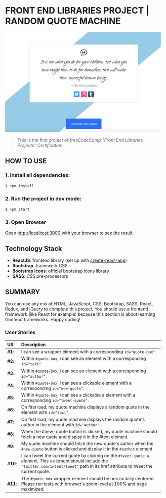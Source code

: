 # FRONT END LIBRARIES PROJECT | RANDOM QUOTE MACHINE
![Project-preview](random-quote-machine-preview.png)
> This is the first project of _freeCodeCamp "Front End Libraries Projects" Certification_

## HOW TO USE

### 1. Install all dependencies: 
```bash
$ npm install
```

### 2. Run the project in dev mode:
```bash
$ npm start
```

### 3. Open Browser
Open [http://localhost:3000](http://localhost:3000) with your browser to see the result.


## Technology Stack

- **ReactJS**: frontend library (set up with [create-react-app](https://github.com/facebook/create-react-app))
- **Bootstrap**: framework CSS
- **Bootstrap Icons**: official bootstrap icons library
- **SASS**: CSS pre-processors

## SUMMARY

You can use any mix of HTML, JavaScript, CSS, Bootstrap, SASS, React, Redux, and jQuery to complete this project. You should use a frontend framework (like React for example) because this section is about learning frontend frameworks. Happy coding!

### User Stories

| US | Description |
| :------------ | :----------- |
| **#1**: | I can see a wrapper element with a corresponding `id="quote-box"`. |
| **#2**: | Within `#quote-box`, I can see an element with a corresponding `id="text"`. |
| **#3**: | Within `#quote-box`, I can see an element with a corresponding `id="author"`. |
| **#4**: | Within `#quote-box`, I can see a clickable element with a corresponding `id="new-quote"`. |
| **#5**: | Within `#quote-box`, I can see a clickable a element with a corresponding `id="tweet-quote"`. |
| **#6**: | On first load, my quote machine displays a random quote in the element with `id="text"`. |
| **#7**: | On first load, my quote machine displays the random quote's author in the element with `id="author"`. |
| **#8**: | When the #new-quote button is clicked, my quote machine should fetch a new quote and display it in the #text element. |
| **#9**: | My quote machine should fetch the new quote's author when the `#new-quote` button is clicked and display it in the `#author` element. |
| **#10**: | I can tweet the current quote by clicking on the `#tweet-quote a` element. This `a` element should include the `"twitter.com/intent/tweet"` path in its href attribute to tweet the current quote. |
| **#11**: | The `#quote-box` wrapper element should be horizontally centered. Please run tests with browser's zoom level at 100% and page maximized. |